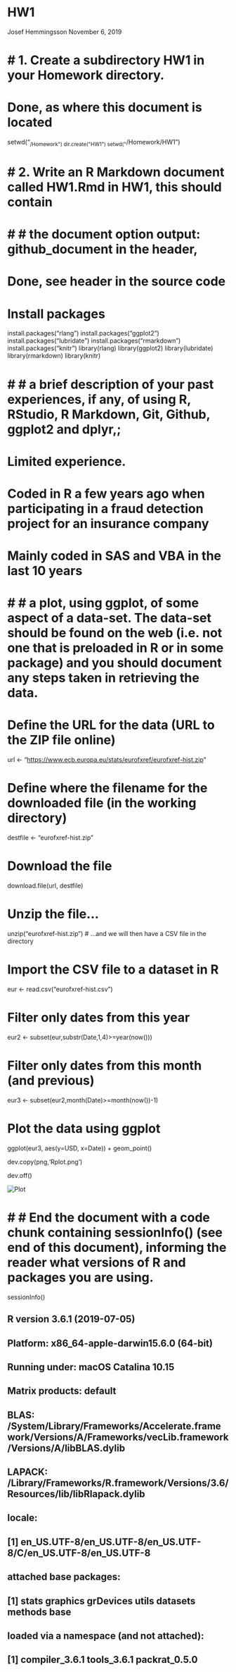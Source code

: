 HW1
================
Josef Hemmingsson
November 6, 2019

# \# 1. Create a subdirectory HW1 in your Homework directory.

# Done, as where this document is located

setwd(“<sub>/Homework") dir.create("HW1")
setwd("</sub>/Homework/HW1”)

# \# 2. Write an R Markdown document called HW1.Rmd in HW1, this should contain

# \# \# the document option output: github\_document in the header,

# Done, see header in the source code

# Install packages

install.packages(“rlang”) install.packages(“ggplot2”)
install.packages(“lubridate”) install.packages(“rmarkdown”)
install.packages(“knitr”) library(rlang) library(ggplot2)
library(lubridate) library(rmarkdown)
library(knitr)

# \# \# a brief description of your past experiences, if any, of using R, RStudio, R Markdown, Git, Github, ggplot2 and dplyr,;

# Limited experience.

# Coded in R a few years ago when participating in a fraud detection project for an insurance company

# Mainly coded in SAS and VBA in the last 10 years

# \# \# a plot, using ggplot, of some aspect of a data-set. The data-set should be found on the web (i.e. not one that is preloaded in R or in some package) and you should document any steps taken in retrieving the data.

# Define the URL for the data (URL to the ZIP file online)

url \<-
“<https://www.ecb.europa.eu/stats/eurofxref/eurofxref-hist.zip>”

# Define where the filename for the downloaded file (in the working directory)

destfile \<- “eurofxref-hist.zip”

# Download the file

download.file(url, destfile)

# Unzip the file…

unzip(“eurofxref-hist.zip”) \# …and we will then have a CSV file in the
directory

# Import the CSV file to a dataset in R

eur \<- read.csv(“eurofxref-hist.csv”)

# Filter only dates from this year

eur2 \<- subset(eur,substr(Date,1,4)\>=year(now()))

# Filter only dates from this month (and previous)

eur3 \<- subset(eur2,month(Date)\>=month(now())-1)

# Plot the data using ggplot

ggplot(eur3, aes(y=USD, x=Date)) +
geom\_point()

dev.copy(png,‘Rplot.png’)

dev.off()

![Plot](Rplot.png)

# \# \# End the document with a code chunk containing sessionInfo() (see end of this document), informing the reader what versions of R and packages you are using.

sessionInfo()

## R version 3.6.1 (2019-07-05)

## Platform: x86\_64-apple-darwin15.6.0 (64-bit)

## Running under: macOS Catalina 10.15

## Matrix products: default

## BLAS: /System/Library/Frameworks/Accelerate.framework/Versions/A/Frameworks/vecLib.framework/Versions/A/libBLAS.dylib

## LAPACK: /Library/Frameworks/R.framework/Versions/3.6/Resources/lib/libRlapack.dylib

## locale:

## \[1\] en\_US.UTF-8/en\_US.UTF-8/en\_US.UTF-8/C/en\_US.UTF-8/en\_US.UTF-8

## attached base packages:

## \[1\] stats graphics grDevices utils datasets methods base

## loaded via a namespace (and not attached):

## \[1\] compiler\_3.6.1 tools\_3.6.1 packrat\_0.5.0
